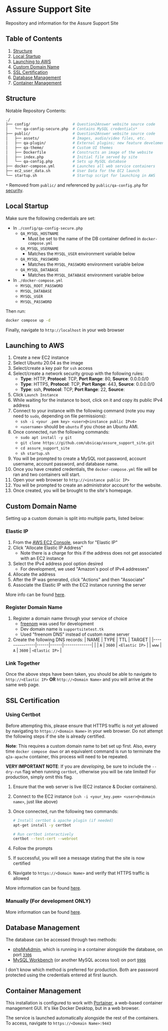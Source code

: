 # Assure Support Site

Repository and information for the Assure Support Site

## Table of Contents

1. [Structure](#structure)
1. [Local Startup](#local-startup)
1. [Launching to AWS](#launching-to-aws)
1. [Custom Domain Name](#custom-domain-name)
1. [SSL Certification](#ssl-certification)
1. [Database Management](#database-management)
1. [Container Management](#container-management)

## Structure

Notable Repository Contents:

```sh
./
├── config/                   # Question2Answer website source code
│   └── qa-config-secure.php  # Contains MySQL credentials*
├── public/                   # Question2Answer website source code
│   ├── assets/               # Images, audio/video files, etc.
│   ├── qa-plugin/            # External plugins; new feature develoment
│   ├── qa-theme/             # Custom UI themes
│   ├── Dockerfile            # Constructs an image of the website
│   ├── index.php             # Initial file served by site
│   └── qa-config.php         # Sets up MySQL database
├── docker-compose.yml        # Launches all web service containers
├── ec2_user_data.sh          # User Data for the EC2 launch
└── startup.sh                # Startup script for launching in AWS
```
`*` Removed from `public/` and referenced by `public/qa-config.php` for [security](https://docs.question2answer.org/install/security/).

## Local Startup

Make sure the following credentials are set:

- In `./config/qa-config-secure.php`
  - `QA_MYSQL_HOSTNAME`
    - Must be set to the name of the DB container defined in `docker-compose.yml`
  - `QA_MYSQL_USERNAME`
    - Matches the `MYSQL_USER` environment variable below
  - `QA_MYSQL_PASSWORD`
    - Matches the `MYSQL_PASSWORD` environment variable below
  - `QA_MYSQL_DATABASE`
    - Matches the `MYSQL_DATABASE` environment variable below
- In `./docker-compose.yml`
  - `MYSQL_ROOT_PASSWORD`
  - `MYSQL_DATABASE`
  - `MYSQL_USER`
  - `MYSQL_PASSWORD`

Then run:

```sh
docker compose up -d
```

Finally, navigate to `http://localhost` in your web browser

## Launching to AWS

1. Create a new EC2 instance
1. Select Ubuntu 20.04 as the image
1. Select/create a key pair for `ssh` access
1. Select/create a network security group with the following rules:
   - **Type**: HTTP, **Protocol**: TCP, **Port Range**: 80, **Source**: 0.0.0.0/0
   - **Type**: HTTPS, **Protocol**: TCP, **Port Range**: 443, **Source**: 0.0.0.0/0
   - **Type**: ssh, **Protocol**: TCP, **Port Range**: 22, **Source**: <Your IP>
1. Click `Launch Instance`
1. While waiting for the instance to boot, click on it and copy its public IPv4 address
1. Connect to your instance with the following command (note you may need to `sudo`, depending on file permissions):
   - `ssh -i <your .pem key> <user>@<instance public IPv4>`
   - `<username>` should be `ubuntu` if you chose an Ubuntu AMI.
1. Once connected, run the following commands:
   - `sudo apt install -y git`
   - `git clone https://github.com/ubsicap/assure_support_site.git`
   - `cd assure_support_site`
   - `sh startup.sh`
1. You will be prompted to create a MySQL root password, account username, account password, and database name.
1. Once you have created credentials, the `docker-compose.yml` file will be ran and two containers will start.
1. Open your web browser to `http://<instance public IP>`
1. You will be prompted to create an administrator account for the website.
1. Once created, you will be brought to the site's homepage.

## Custom Domain Name

Setting up a custom domain is split into multiple parts, listed below:

### Elastic IP

1. From the [AWS EC2 Console](https://console.aws.amazon.com/ec2/v2/home?#), search for "Elastic IP"
1. Click "Allocate Elastic IP Address"
   - Note there is a charge for this if the address does not get associated with an EC2 instance
1. Select the IPv4 address pool option desired
   - For development, we used "Amazon's pool of IPv4 addresses"
1. Allocate the address
1. After the IP was generated, click "Actions" and then "Associate"
1. Associate the Elastic IP with the EC2 instance running the server

More info can be found [here](https://docs.aws.amazon.com/AWSEC2/latest/UserGuide/elastic-ip-addresses-eip.html).

### Register Domain Name

1. Register a domain name through your service of choice
   - [freenom](https://my.freenom.com/domains.php) was used for development
   - Dev domain name is `supportsitetest.tk`
   - Used "freenom DNS" instead of custom name server
1. Create the following DNS records:
   | NAME | TYPE | TTL | TARGET |
   |---------------|------|------|--------------|
   | | `A` | `3600` | `<Elastic IP>` |
   | `www` | `A` | `3600` | `<Elastic IP>` |

### Link Together

Once the above steps have been taken, you should be able to navigate to `http://<Elastic IP>` **OR** `http://<Domain Name>` and you will arrive at the same web page.

## SSL Certification

### Using Certbot

Before attempting this, please ensure that HTTPS traffic is not yet allowed by navigating to `https://<Domain Name>` in your web browser. Do not attempt the following steps if the site is already certified.

**Note**: This requires a custom domain name to bet set up first. Also, every time `docker compose down` or an equivalent command is run to terminate the `q2a-apache` container, this process will need to be repeated.

**VERY IMPORTANT NOTE**: If you are _developing_, be sure to include the `--dry-run` flag when running `certbot`, otherwise you will be rate limited! For production, simply omit this flag.

1. Ensure that the web server is live (EC2 instance & Docker containers).
1. Connect to the EC2 instance (`ssh -i <your_key.pem> <user>@<domain name>`, just like above)
1. Once connected, run the following two commands:

   ```sh
   # Install certbot & apache plugin (if needed)
   apt-get install -y certbot

   # Run certbot interactively
   certbot --test-cert --webroot
   ```

1. Follow the prompts
1. If successful, you will see a message stating that the site is now certified
1. Navigate to `https://<Domain Name>` and verify that HTTPS traffic is allowed

More information can be found [here](https://certbot.eff.org/instructions?ws=other&os=ubuntufocal).

### Manually (For development ONLY)

More information can be found [here](https://www.digitalocean.com/community/tutorials/how-to-create-a-self-signed-ssl-certificate-for-apache-in-debian-9).

## Database Management

The database can be accessed through two methods:

- [phpMyAdmin](https://www.phpmyadmin.net/), which is running in a container alongside the database, on port [`3306`](https://blog.zotorn.de/phpmyadmin-docker-image-with-ssl-tls/)
- [MySQL Workbench](https://www.mysql.com/products/workbench/) (or another MySQL access tool) on port [`9906`](https://www.digitalocean.com/community/tutorials/how-to-connect-to-a-mysql-server-remotely-with-mysql-workbench)


I don't know which method is preferred for production. Both are password protected using the credentials entered at first launch.

## Container Management

This installation is configured to work with [Portainer](https://www.portainer.io/), a web-based container management GUI. It's like Docker Desktop, but in a web browser.

The service is launched automatically alongside the rest of the containers. To access, navigate to `https://<Domain Name>:9443`
